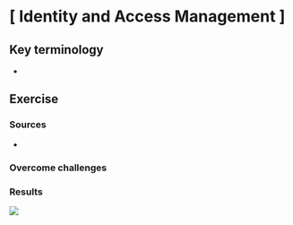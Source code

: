 # [ Identity and Access Management ]


## Key terminology
- 


## Exercise
### Sources
- 

### Overcome challenges


### Results


![](./../../../00_includes)
